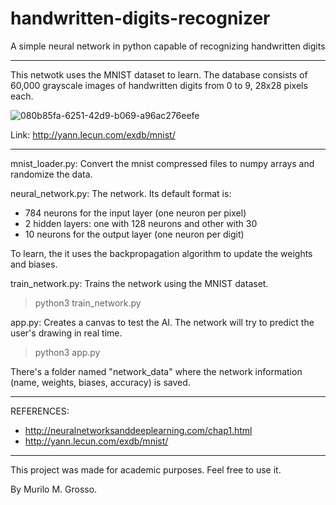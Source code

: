 # handwritten-digits-recognizer
A simple neural network in python capable of recognizing handwritten digits

------------------------------------------------------------------------------------------------------

This netwotk uses the MNIST dataset to learn.
The database consists of 60,000 grayscale images of handwritten digits from 0 to 9, 28x28 pixels each.

![080b85fa-6251-42d9-b069-a96ac276eefe](https://user-images.githubusercontent.com/102973750/222712150-c58040a2-09ea-4e40-ba55-79df1cc62687.png)

Link: http://yann.lecun.com/exdb/mnist/

------------------------------------------------------------------------------------------------------

mnist_loader.py: Convert the mnist compressed files to numpy arrays and randomize the data.

neural_network.py: The network. Its default format is: 
- 784 neurons for the input layer (one neuron per pixel)
- 2 hidden layers: one with 128 neurons and other with 30
- 10 neurons for the output layer (one neuron per digit)

To learn, the it uses the backpropagation algorithm to update the weights and biases.

train_network.py: Trains the network using the MNIST dataset.
> python3 train_network.py

app.py: Creates a canvas to test the AI. The network will try to predict the user's drawing in real time.
> python3 app.py

There's a folder named "network_data" where the network information (name, weights, biases, accuracy) is saved.

------------------------------------------------------------------------------------------------------

REFERENCES:
- http://neuralnetworksanddeeplearning.com/chap1.html
- http://yann.lecun.com/exdb/mnist/

------------------------------------------------------------------------------------------------------

This project was made for academic purposes.
Feel free to use it.

By Murilo M. Grosso.
